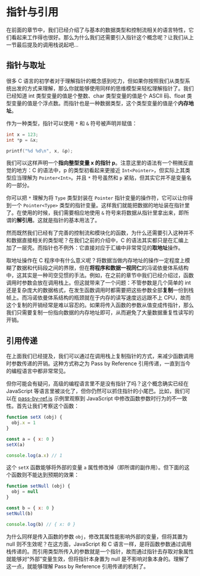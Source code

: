 # 指针与引用

在前面的章节中，我们已经介绍了与基本的数据类型和控制流相关的语言特性，它们看起来工作得也很好。那么为什么我们还需要引入指针这个概念呢？让我们从上一节最后提及的调用栈说起吧…


## 指针与取址
很多 C 语言的初学者对于理解指针的概念感到吃力，但如果你按照我们从类型系统出发的方式来理解，那么你就能够使用同样的思维模型来轻松理解指针了。我们已经知道 int 类型变量的值是个整数、char 类型变量的值是个 ASCII 码、float 类型变量的值是个浮点数。而指针也是一种数据类型，这个类型变量的值是个**内存地址**。

作为一种类型，指针可以使用 `*` 和 `&` 符号被声明并赋值：

``` c
int x = 123;
int *p = &x;

printf("%d %d\n", x, &p);
```

我们可以这样声明一个**指向整型变量 x 的指针 p**。注意这里的语法有一个稍微反直觉的地方：C 的语法中，p 的类型初看起来更接近 `Int<Pointer>`，但实际上其类型应当理解为 `Pointer<Int>`。并且 `*` 符号虽然和 `p` 紧贴，但其实它并不是变量名的一部分。

你可以把 `*` 理解为将 `Type` 类型封装在 `Pointer` 指针变量的操作符，它可以让你得到一个 `Pointer<Type>` 类型的指针变量。这样我们就能把数据的地址装在指针里了。在使用的时候，我们需要相应地使用 `&` 符号来将数据从指针里拿出来，即所谓的**解引用**。这就是指针的基本用法了。

然而既然我们已经有了完善的控制流和模块化的函数，为什么还需要引入这种并不和数据直接相关的类型呢？在我们之前的介绍中，C 的语法其实都只是在汇编上加了一层壳。而指针也不例外：它直接对应于汇编中非常常见的**取地址**操作。

取地址操作在 C 程序中有什么意义呢？将数据当做内存地址的操作一定程度上模糊了数据和代码段之间的界限，但在**将程序和数据一视同仁**的冯诺依曼体系结构中，这其实是一种司空见惯的手法。例如，在之前的章节中我们已经介绍过，函数调用时参数会放在调用栈上。但这就带来了一个问题：不管参数是几个简单的 int 还是复杂庞大的数据格式，在发生函数调用时都需要把这些参数全部**复制**一份到栈帧上。而冯诺依曼体系结构的瓶颈就在于内存的读写速度远远跟不上 CPU，故而这个复制的开销经常是难以容忍的。如果将传入函数的参数从值变成传指针，那么我们只需要复制一份指向数据的内存地址即可，从而避免了大量数据重复性读写的开销。


<!-- TODO 指针与数组 -->


## 引用传递
在上面我们已经提及，我们可以通过在调用栈上复制指针的方式，来减少函数调用时参数传递的开销。这种方式称之为 Pass by Reference 引用传递，一直到当今的编程语言中都非常常见。

但你可能会有疑问，高级的编程语言里不是没有指针了吗？这个概念确实已经在 JavaScript 等语言里被淡化了，但你仍然可以抓住指针的小尾巴。比如，我们可以在 [pass-by-ref.js](./pass-by-ref.js) 示例里观察到 JavaScript 中修改函数参数时行为的不一致性。首先让我们考察这个函数：

``` js
function setX (obj) {
  obj.x = 1
}

const a = { x: 0 }
setX(a)

console.log(a.x) // 1
```

这个 `setX` 函数能够将外部的变量 `a` 属性修改掉（即所谓的副作用）。但下面的这个函数则不能达到预期的效果：

``` js
function setNull (obj) {
  obj = null
}

const b = { x: 0 }
setNull(b)

console.log(b) // { x: 0 }
```

为什么同样是传入函数的参数 `obj`，修改其属性能影响外部的变量，但将其置为 null 则不生效呢？在这方面，JavaScript 和 C 语言一样，是将函数参数通过调用栈传递的。而引用类型所传入的参数就是一个指针，故而通过指针去存取对象属性就能够对“外部”变量生效，但将指针本身置为 null 是不影响对象本身的。理解了这一点，就能够理解 Pass by Reference 引用传递的机制了。
